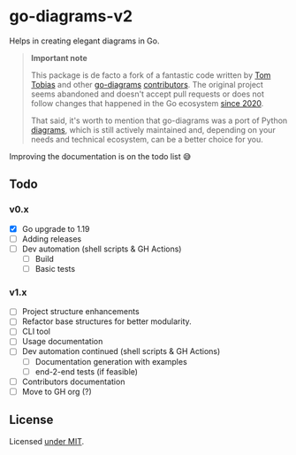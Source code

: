 # go-diagrams-v2

Helps in creating elegant diagrams in Go.

> **Important note**
>
> This package is de facto a fork of a fantastic code written by [Tom Tobias](https://github.com/tntobias) and
> other [go-diagrams](https://github.com/mmierzwa/go-diagrams-v2) [contributors](https://github.com/mmierzwa/go-diagrams-v2/graphs/contributors).
> The original project seems abandoned and doesn't accept pull requests or does not follow changes that happened in the Go
> ecosystem [since 2020](https://github.com/blushft/go-diagrams/commit/c78c821223d91bb44bde7c9aaeaf04e137566489).
>
> That said, it's worth to mention that go-diagrams was a port of
> Python [diagrams](https://github.com/mingrammer/diagrams), which is still actively maintained and, depending on your
> needs and technical ecosystem, can be a better choice for you.

Improving the documentation is on the todo list :sweat_smile:

## Todo

### v0.x

* [x] Go upgrade to 1.19
* [ ] Adding releases
* [ ] Dev automation (shell scripts & GH Actions)
    * [ ] Build
    * [ ] Basic tests

### v1.x

* [ ] Project structure enhancements
* [ ] Refactor base structures for better modularity.
* [ ] CLI tool
* [ ] Usage documentation
* [ ] Dev automation continued (shell scripts & GH Actions)
  * [ ] Documentation generation with examples
  * [ ] end-2-end tests (if feasible)
* [ ] Contributors documentation
* [ ] Move to GH org (?)

## License

Licensed [under MIT](./LICENSE.md).
